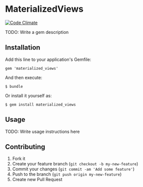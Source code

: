 # MaterializedViews
[![Code Climate](https://codeclimate.com/github/bluerogue251/materialized_views.png)](https://codeclimate.com/github/bluerogue251/materialized_views)

TODO: Write a gem description

## Installation

Add this line to your application's Gemfile:

    gem 'materialized_views'

And then execute:

    $ bundle

Or install it yourself as:

    $ gem install materialized_views

## Usage

TODO: Write usage instructions here

## Contributing

1. Fork it
2. Create your feature branch (`git checkout -b my-new-feature`)
3. Commit your changes (`git commit -am 'Add some feature'`)
4. Push to the branch (`git push origin my-new-feature`)
5. Create new Pull Request
